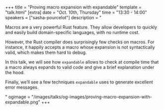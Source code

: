 +++
title = "Proving macro expansion with expandable"
template = "talk.html"
[extra]
  date = "Oct. 10th, Thursday"
  time = "13:30 - 14:00"
  speakers = ["sasha-pourcelot"]
  description = "<p>Macros are a very powerful Rust feature. They allow developers to quickly and easily build domain-specific languages, with no runtime cost.</p><p>However, the Rust compiler does surprisingly few checks on macros. For instance, it happily accepts a macro whose expansion is not syntactically valid, which makes them hard to debug.</p><p>In this talk, we will see how <code>expandable</code> allows to check at compile time that a macro always expands to valid code and give a brief explanation under the hood.</p><p>Finally, we’ll see a few techniques <code>expandable</code> uses to generate excellent error messages.</p>"
  ogimage = "/images/talks/og-images/proving-macro-expansion-with-expandable.png"
+++
